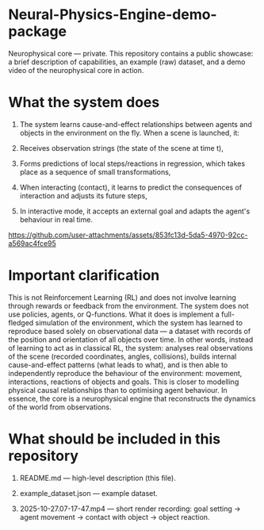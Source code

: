 # Neural-Physics-Engine-demo-package
Neurophysical core — private. This repository contains a public showcase: a brief description of capabilities, an example (raw) dataset, and a demo video of the neurophysical core in action.

# What the system does

1) The system learns cause-and-effect relationships between agents and objects in the environment on the fly. When a scene is launched, it:

2) Receives observation strings (the state of the scene at time t),

3) Forms predictions of local steps/reactions in regression, which takes place as a sequence of small transformations,

4) When interacting (contact), it learns to predict the consequences of interaction and adjusts its future steps,

5) In interactive mode, it accepts an external goal and adapts the agent's behaviour in real time.



https://github.com/user-attachments/assets/853fc13d-5da5-4970-92cc-a569ac4fce95

# Important clarification

This is not Reinforcement Learning (RL) and does not involve learning through rewards or feedback from the environment. The system does not use policies, agents, or Q-functions. What it does is implement a full-fledged simulation of the environment, which the system has learned to reproduce based solely on observational data — a dataset with records of the position and orientation of all objects over time. In other words, instead of learning to act as in classical RL, the system: analyses real observations of the scene (recorded coordinates, angles, collisions), builds internal cause-and-effect patterns (what leads to what), and is then able to independently reproduce the behaviour of the environment: movement, interactions, reactions of objects and goals. This is closer to modelling physical causal relationships than to optimising agent behaviour. In essence, the core is a neurophysical engine that reconstructs the dynamics of the world from observations.

# What should be included in this repository

1) README.md — high-level description (this file).

2) example_dataset.json — example dataset.

3) 2025-10-27.07-17-47.mp4 — short render recording: goal setting → agent movement → contact with object → object reaction.
